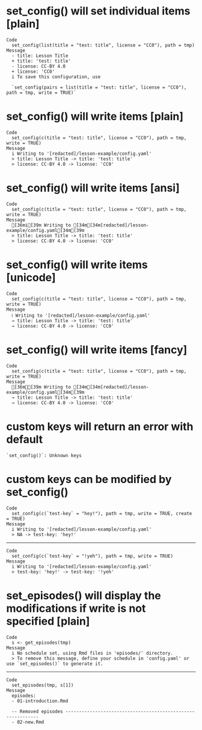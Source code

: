 # set_config() will set individual items [plain]

    Code
      set_config(list(title = "test: title", license = "CC0"), path = tmp)
    Message
      - title: Lesson Title
      + title: 'test: title'
      - license: CC-BY 4.0
      + license: 'CC0'
      i To save this configuration, use
      
      `set_config(pairs = list(title = "test: title", license = "CC0"), path = tmp, write = TRUE)`

# set_config() will write items [plain]

    Code
      set_config(c(title = "test: title", license = "CC0"), path = tmp, write = TRUE)
    Message
      i Writing to '[redacted]/lesson-example/config.yaml'
      > title: Lesson Title -> title: 'test: title'
      > license: CC-BY 4.0 -> license: 'CC0'

# set_config() will write items [ansi]

    Code
      set_config(c(title = "test: title", license = "CC0"), path = tmp, write = TRUE)
    Message
      [36mi[39m Writing to [34m[34m[redacted]/lesson-example/config.yaml[34m[39m
      > title: Lesson Title -> title: 'test: title'
      > license: CC-BY 4.0 -> license: 'CC0'

# set_config() will write items [unicode]

    Code
      set_config(c(title = "test: title", license = "CC0"), path = tmp, write = TRUE)
    Message
      ℹ Writing to '[redacted]/lesson-example/config.yaml'
      → title: Lesson Title -> title: 'test: title'
      → license: CC-BY 4.0 -> license: 'CC0'

# set_config() will write items [fancy]

    Code
      set_config(c(title = "test: title", license = "CC0"), path = tmp, write = TRUE)
    Message
      [36mℹ[39m Writing to [34m[34m[redacted]/lesson-example/config.yaml[34m[39m
      → title: Lesson Title -> title: 'test: title'
      → license: CC-BY 4.0 -> license: 'CC0'

# custom keys will return an error with default

    `set_config()`: Unknown keys

# custom keys can be modified by set_config()

    Code
      set_config(c(`test-key` = "hey!"), path = tmp, write = TRUE, create = TRUE)
    Message
      i Writing to '[redacted]/lesson-example/config.yaml'
      > NA -> test-key: 'hey!'

---

    Code
      set_config(c(`test-key` = "!yeh"), path = tmp, write = TRUE)
    Message
      i Writing to '[redacted]/lesson-example/config.yaml'
      > test-key: 'hey!' -> test-key: '!yeh'

# set_episodes() will display the modifications if write is not specified [plain]

    Code
      s <- get_episodes(tmp)
    Message
      i No schedule set, using Rmd files in 'episodes/' directory.
      > To remove this message, define your schedule in 'config.yaml' or use `set_episodes()` to generate it.

---

    Code
      set_episodes(tmp, s[1])
    Message
      episodes:
      - 01-introduction.Rmd
      
      -- Removed episodes ------------------------------------------------------------
      - 02-new.Rmd

